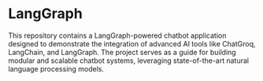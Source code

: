 # LangGraph
This repository contains a LangGraph-powered chatbot application designed to demonstrate the integration of advanced AI tools like ChatGroq, LangChain, and LangGraph. The project serves as a guide for building modular and scalable chatbot systems, leveraging state-of-the-art natural language processing models.
